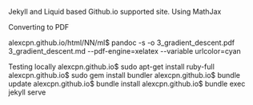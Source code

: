 Jekyll and Liquid based Github.io supported site. Using MathJax 

Converting to PDF 

alexcpn.github.io/html/NN/ml$ pandoc -s -o 3_gradient_descent.pdf 3_gradient_descent.md  --pdf-engine=xelatex --variable urlcolor=cyan

Testing locally
alexcpn.github.io$ sudo apt-get install ruby-full
alexcpn.github.io$ sudo gem install bundler
alexcpn.github.io$ bundle update
alexcpn.github.io$ bundle install
alexcpn.github.io$ bundle exec jekyll serve

